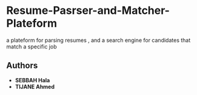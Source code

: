 # Resume-Pasrser-and-Matcher-Plateform
a plateform for parsing resumes , and a search engine for candidates that match a specific job





## Authors

* **SEBBAH Hala**
* **TIJANE Ahmed** 
